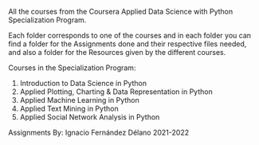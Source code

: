 All the courses from the Coursera Applied Data Science with Python Specialization Program.

Each folder corresponds to one of the courses and in each folder you can find a folder for the Assignments done and their respective files needed, and also a folder for the Resources given by the different courses.

Courses in the Specialization Program:

1. Introduction to Data Science in Python  
2. Applied Plotting, Charting & Data Representation in Python
3. Applied Machine Learning in Python
4. Applied Text Mining in Python
5. Applied Social Network Analysis in Python

Assignments By: Ignacio Fernández Délano
2021-2022
